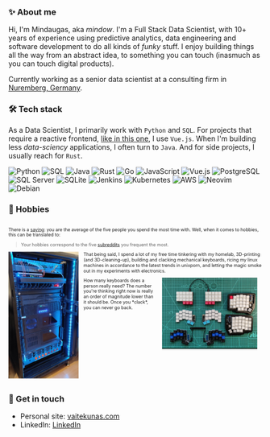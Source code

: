 ### ✨ About me

Hi, I'm Mindaugas, aka *mindow*. I'm a Full Stack Data Scientist,
with 10+ years of experience using
predictive analytics, data engineering and software development
to do all kinds of *funky* stuff. I enjoy building things all the way
from an abstract idea, to something you can touch
(inasmuch as you can touch digital products).

Currently working as a senior data scientist at a consulting firm in [Nuremberg, Germany](https://www.google.com/maps/place/Nuremberg/).

### 🛠️ Tech stack

As a Data Scientist, I primarily work with `Python` and `SQL`. For projects that require a reactive frontend, [like in this one](https://github.com/vaitekunas/reviewer), I use `Vue.js`. When I'm building less *data-sciency* applications, I often turn to `Java`. And for side projects, I usually reach for `Rust`.


![Python](https://img.shields.io/badge/Python-3776AB?logo=python&logoColor=white)
![SQL](https://img.shields.io/badge/SQL-4479A1?logo=sqlite&logoColor=white)
![Java](https://img.shields.io/badge/Java-007396?logo=openjdk&logoColor=white)
![Rust](https://img.shields.io/badge/rust-%23000000.svg?logo=rust&logoColor=white)
![Go](https://img.shields.io/badge/go-%2300ADD8.svg?logo=go&logoColor=white)
![JavaScript](https://img.shields.io/badge/JavaScript-F7DF1E?logo=javascript&logoColor=black)
![Vue.js](https://img.shields.io/badge/Vue.js-4FC08D?logo=vue.js&logoColor=white)
![PostgreSQL](https://img.shields.io/badge/PostgreSQL-4169E1?logo=postgresql&logoColor=white)
![SQL Server](https://custom-icon-badges.demolab.com/badge/SQL%20Server-CC2927?logo=mssqlserver-white&logoColor=white)
![SQLite](https://img.shields.io/badge/SQLite-%2307405e.svg?logo=sqlite&logoColor=white)
![Jenkins](https://img.shields.io/badge/Jenkins-D24939?logo=jenkins&logoColor=white)
![Kubernetes](https://img.shields.io/badge/Kubernetes-326CE5?logo=kubernetes&logoColor=white)
![AWS](https://img.shields.io/badge/AWS-%23FF9900.svg?logo=amazon-web-services&logoColor=white)
![Neovim](https://img.shields.io/badge/Neovim-57A143?logo=neovim&logoColor=fff)
![Debian](https://img.shields.io/badge/Debian-A81D33?logo=debian&logoColor=fff)

### 🌟 Hobbies
<svg fill="none" viewBox="0 0 800 500" width="800" height="500" xmlns="http://www.w3.org/2000/svg">
<foreignObject width="100%" height="100%">
<div xmlns="http://www.w3.org/1999/xhtml">      
<style>
    .float-image {
        float: left;
        margin-right: 16px;
    }
    .float-image.right {
        float: right;
        margin-left: 16px;
    }
    .container::after {
        content: "";
        display: block;
        clear: both;
    }
    @media (max-width: 600px) {
        .container {
            flex-direction: column;
            align-items: stretch; 
            clear: both;
        }
    }
</style>   
<div class="container">  
    <p>
        There is a <a href="https://www.goodreads.com/quotes/1798-you-are-the-average-of-the-five-people-you-spend" target="_blank">saying</a>: you are the average of the five people you spend the most time with. Well, when it comes to hobbies, this can be translated to:
    </p>
    <p>
        <blockquote>
            Your hobbies correspond to the five <a href="https://en.wikipedia.org/wiki/Reddit#Subreddits" target="_blank">subreddits</a> you frequent the most.
        </blockquote>
    </p>
    <p>
        <img alt="My homelab" src="assets/homelab.jpg" class="float-image" height="400"/>
        <p>
            That being said, I spend a lot of my free time tinkering with my homelab, 3D-printing (and 3D-cleaning-up), building and clacking mechanical keyboards, ricing my linux machines in accordance to the latest trends in unixporn, and letting the magic smoke out in my experiments with electronics.
        </p>       
        <img alt="My split ergonomic keyboards" src="assets/keebs.jpg" class="float-image right" width="300"/>             
        <p>
            How many keyboards does a person really need? The number you're thinking right now is really an order of magnitude lower than it should be. Once you *clack*, you can never go back.
        </p>                
    </p>
</div>
</div>
</foreignObject>
</svg>

### 🔗 Get in touch

* Personal site: [vaitekunas.com](https://vaitekunas.com)
* LinkedIn: [LinkedIn](https://www.linkedin.com/in/vaitekunas/)
